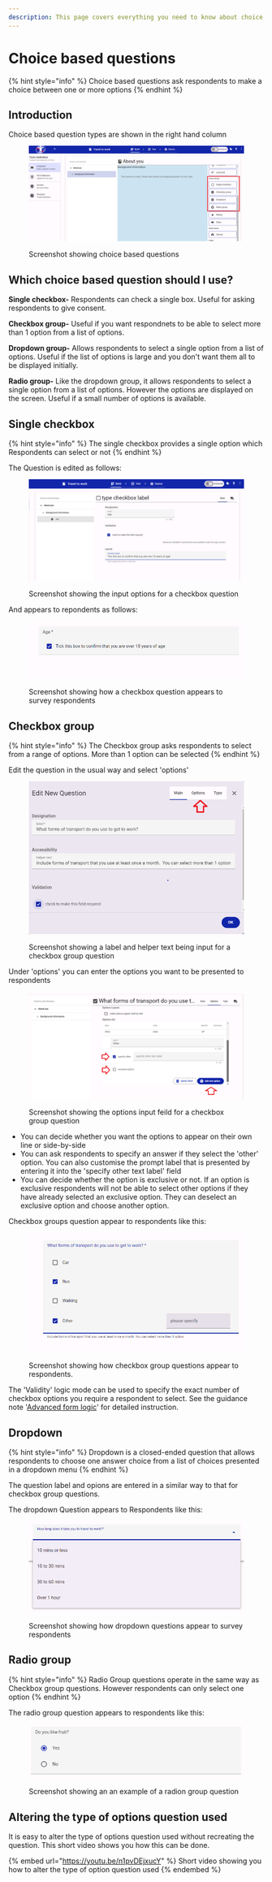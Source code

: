 ```yaml
---
description: This page covers everything you need to know about choice based questions
---
```


# Choice based questions

{% hint style="info" %}
Choice based questions ask respondents to make a choice between one or more options
{% endhint %}

## Introduction

Choice based question types are shown in the right hand column

<figure><img src="../../../../.gitbook/assets/image (2) (1) (1) (1) (1) (1) (1) (1) (1) (1) (1) (1).png" alt=""><figcaption><p>Screenshot showing choice based questions</p></figcaption></figure>

## Which choice based question should I use?

**Single checkbox-** Respondents can check a single box.  Useful for asking respondents to give consent.

**Checkbox group-** Useful if you want respondnets to be able to select more than 1 option from a list of options.

**Dropdown group-**  Allows respondents to select a single option from a list of options.  Useful if the list of options is large and you don't want them all to be displayed initially.

**Radio group-** Like the dropdown group, it allows respondents to select a single option from a list of options.  However the options are displayed on the screen.  Useful if a small number of options is available.

## Single checkbox

{% hint style="info" %}
The single checkbox provides a single option which Respondents can select or not
{% endhint %}

The Question is edited as follows:

<figure><img src="../../../../.gitbook/assets/image (1) (1) (1) (1) (1) (1) (1) (1) (1) (1) (1) (1) (1) (1) (1) (1).png" alt=""><figcaption><p>Screenshot showing the input options for a checkbox question</p></figcaption></figure>

And appears to repondents as follows:

<figure><img src="../../../../.gitbook/assets/image (2) (1) (1) (1) (1) (1) (1) (1) (1) (1) (1) (1) (1).png" alt=""><figcaption><p>Screenshot showing how a checkbox question appears to survey respondents</p></figcaption></figure>

## Checkbox group

{% hint style="info" %}
The Checkbox group asks respondents to select from a range of options. More than 1 option can be selected
{% endhint %}

Edit the question in the usual way and select 'options'

<figure><img src="../../../../.gitbook/assets/image (4) (1) (1) (1) (1) (1) (1) (1).png" alt=""><figcaption><p>Screenshot showing a label and helper text being input for a checkbox group question</p></figcaption></figure>

Under 'options' you can enter the options you want to be presented to respondents

<figure><img src="../../../../.gitbook/assets/image (5) (1) (1) (1) (1) (1) (1).png" alt=""><figcaption><p>Screenshot showing the options input feild for a checkbox group question</p></figcaption></figure>

* You can decide whether you want the options to appear on their own line or side-by-side
* You can ask respondents to specify an answer if they select the 'other' option.  You can also customise the prompt label that is presented by entering it into the 'specify other text label' field
* You can decide whether the option is exclusive or not. If an option is exclusive respondents will not be able to select other options if they have already selected an exclusive option.  They can deselect an exclusive option and choose another option.

Checkbox groups question appear to respondents like this:

<figure><img src="../../../../.gitbook/assets/image (6) (1) (1) (1) (1) (1).png" alt=""><figcaption><p>Screenshot showing how checkbox group questions appear to respondents.</p></figcaption></figure>

The 'Validity' logic mode can be used to specify the exact number of checkbox options you require a respondent to select.  See the guidance note '[Advanced form logic](../advanced-form-logic.md#length-for-computing-the-length-of-an-array)' for detailed instruction. &#x20;

## Dropdown

{% hint style="info" %}
Dropdown is a closed-ended question that allows respondents to choose one answer choice from a list of choices presented in a dropdown menu
{% endhint %}

The question label and opions are entered in a similar way to that for checkbox group questions.

The dropdown Question appears to Respondents like this:

<figure><img src="../../../../.gitbook/assets/image (3) (1) (1) (1) (1) (1) (1) (1) (1) (1).png" alt=""><figcaption><p>Screenshot showing how dropdown questions appear to survey respondents</p></figcaption></figure>

## Radio group

{% hint style="info" %}
Radio Group questions operate in the same way as Checkbox group questions. However respondents can only select one option
{% endhint %}

The radio group question appears to respondents like this:

<figure><img src="../../../../.gitbook/assets/image (83).png" alt=""><figcaption><p>Screenshot showing an an example of a radion group question</p></figcaption></figure>

## Altering the type of options question used

It is easy to alter the type of options question used without recreating the question.  This short video shows you how this can be done.

{% embed url="https://youtu.be/n1pvDEjxucY" %}
Short video showing you how to alter the type of option question used
{% endembed %}
